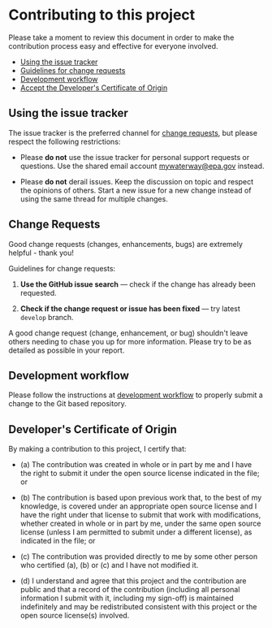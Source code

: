 # Contributing to this project

Please take a moment to review this document in order to make the contribution process easy and effective for everyone involved.

* [Using the issue tracker](#issue_tracker)
* [Guidelines for change requests](#change_requests)
* [Development workflow](#dev_workflow)
* [Accept the Developer's Certificate of Origin](#developers-certificate-of-origin)


<a name="issue_tracker"></a>
## Using the issue tracker

The issue tracker is the preferred channel for [change requests](#change_requests), but please respect the following restrictions:

* Please **do not** use the issue tracker for personal support requests or questions. Use the shared email account [mywaterway@epa.gov](mailto:mywaterway@epa.gov) instead.

* Please **do not** derail issues. Keep the discussion on topic and respect the opinions of others. Start a new issue for a new change instead of using the same thread for multiple changes.

<a name="change_requests"></a>
## Change Requests

Good change requests (changes, enhancements, bugs) are extremely helpful - thank you!

Guidelines for change requests:

1. **Use the GitHub issue search** &mdash; check if the change has already been requested.

2. **Check if the change request or issue has been fixed** &mdash; try latest `develop` branch.

A good change request (change, enhancement, or bug) shouldn't leave others needing to chase you up for more information. Please try to be as detailed as possible in your report.

<a id="dev_workflow"></a>
## Development workflow

Please follow the instructions at [development workflow](development_workflow.md) to properly submit a change to the Git based repository.

<a id="developers-certificate-of-origin"></a>
## Developer's Certificate of Origin

By making a contribution to this project, I certify that:

* (a) The contribution was created in whole or in part by me and I
  have the right to submit it under the open source license
  indicated in the file; or

* (b) The contribution is based upon previous work that, to the best
  of my knowledge, is covered under an appropriate open source
  license and I have the right under that license to submit that
  work with modifications, whether created in whole or in part
  by me, under the same open source license (unless I am
  permitted to submit under a different license), as indicated
  in the file; or

* (c) The contribution was provided directly to me by some other
  person who certified (a), (b) or (c) and I have not modified
  it.

* (d) I understand and agree that this project and the contribution
  are public and that a record of the contribution (including all
  personal information I submit with it, including my sign-off) is
  maintained indefinitely and may be redistributed consistent with
  this project or the open source license(s) involved.
